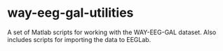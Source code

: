 way-eeg-gal-utilities
=====================

A set of Matlab scripts for working with the WAY-EEG-GAL dataset.  Also includes scripts for importing the data to EEGLab. 
